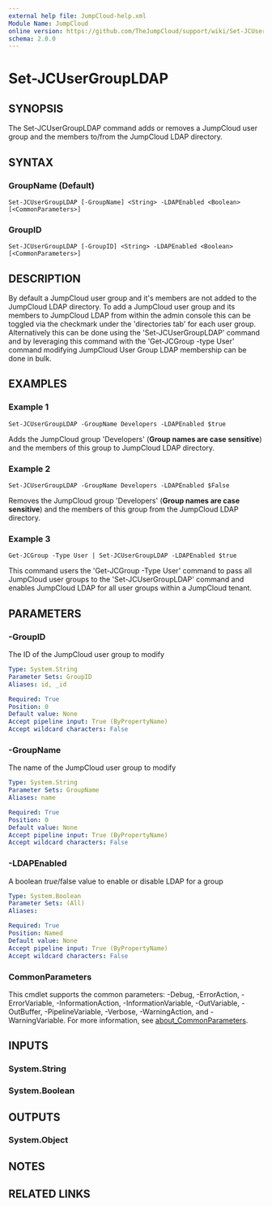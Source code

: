 ```yaml
---
external help file: JumpCloud-help.xml
Module Name: JumpCloud
online version: https://github.com/TheJumpCloud/support/wiki/Set-JCUserGroupLDAP
schema: 2.0.0
---
```


# Set-JCUserGroupLDAP

## SYNOPSIS
The Set-JCUserGroupLDAP command adds or removes a JumpCloud user group and the members to/from the JumpCloud LDAP directory.

## SYNTAX

### GroupName (Default)
```
Set-JCUserGroupLDAP [-GroupName] <String> -LDAPEnabled <Boolean> [<CommonParameters>]
```

### GroupID
```
Set-JCUserGroupLDAP [-GroupID] <String> -LDAPEnabled <Boolean> [<CommonParameters>]
```

## DESCRIPTION
By default a JumpCloud user group and it's members are not added to the JumpCloud LDAP directory. To add a JumpCloud user group and its members to JumpCloud LDAP from within the admin console this can be toggled via the checkmark under the 'directories tab' for each user group.
Alternatively this can be done using the 'Set-JCUserGroupLDAP' command and by leveraging this command with the 'Get-JCGroup -type User' command modifying JumpCloud User Group LDAP membership can be done in bulk.

## EXAMPLES

### Example 1
```
Set-JCUserGroupLDAP -GroupName Developers -LDAPEnabled $true
```

Adds the JumpCloud group 'Developers' (**Group names are case sensitive**) and the members of this group to JumpCloud LDAP directory.

### Example 2
```
Set-JCUserGroupLDAP -GroupName Developers -LDAPEnabled $False
```

Removes the JumpCloud group 'Developers' (**Group names are case sensitive**) and the members of this group from the JumpCloud LDAP directory.

### Example 3
```
Get-JCGroup -Type User | Set-JCUserGroupLDAP -LDAPEnabled $true
```

This command users the 'Get-JCGroup -Type User' command to pass all JumpCloud user groups to the 'Set-JCUserGroupLDAP' command and enables JumpCloud LDAP for all user groups within a JumpCloud tenant.

## PARAMETERS

### -GroupID
The ID of the JumpCloud user group to modify

```yaml
Type: System.String
Parameter Sets: GroupID
Aliases: id, _id

Required: True
Position: 0
Default value: None
Accept pipeline input: True (ByPropertyName)
Accept wildcard characters: False
```

### -GroupName
The name of the JumpCloud user group to modify

```yaml
Type: System.String
Parameter Sets: GroupName
Aliases: name

Required: True
Position: 0
Default value: None
Accept pipeline input: True (ByPropertyName)
Accept wildcard characters: False
```

### -LDAPEnabled
A boolean $true/$false value to enable or disable LDAP for a group

```yaml
Type: System.Boolean
Parameter Sets: (All)
Aliases:

Required: True
Position: Named
Default value: None
Accept pipeline input: True (ByPropertyName)
Accept wildcard characters: False
```

### CommonParameters
This cmdlet supports the common parameters: -Debug, -ErrorAction, -ErrorVariable, -InformationAction, -InformationVariable, -OutVariable, -OutBuffer, -PipelineVariable, -Verbose, -WarningAction, and -WarningVariable. For more information, see [about_CommonParameters](http://go.microsoft.com/fwlink/?LinkID=113216).

## INPUTS

### System.String
### System.Boolean
## OUTPUTS

### System.Object
## NOTES

## RELATED LINKS
